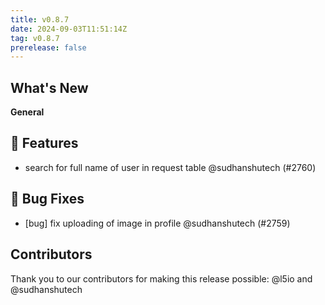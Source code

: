 ```yaml
---
title: v0.8.7
date: 2024-09-03T11:51:14Z
tag: v0.8.7
prerelease: false
---
```


## What's New
**General**
## 🚀 Features

- search for full name of user in request table @sudhanshutech (#2760)

## 🐛 Bug Fixes

- [bug] fix uploading of image in profile @sudhanshutech (#2759)

## Contributors

Thank you to our contributors for making this release possible:
@l5io and @sudhanshutech


